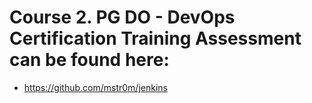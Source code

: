 # Course 2. PG DO - DevOps Certification Training Assessment can be found here:
- https://github.com/mstr0m/jenkins
